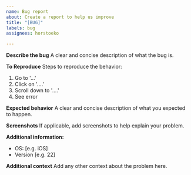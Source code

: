 ```yaml
---
name: Bug report
about: Create a report to help us improve
title: "[BUG]"
labels: bug
assignees: horstoeko

---
```


**Describe the bug**
A clear and concise description of what the bug is.

**To Reproduce**
Steps to reproduce the behavior:
1. Go to '...'
2. Click on '....'
3. Scroll down to '....'
4. See error

**Expected behavior**
A clear and concise description of what you expected to happen.

**Screenshots**
If applicable, add screenshots to help explain your problem.

**Additional information:**
 - OS: [e.g. iOS]
 - Version [e.g. 22]

**Additional context**
Add any other context about the problem here.
